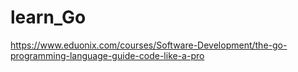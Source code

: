 # learn_Go
https://www.eduonix.com/courses/Software-Development/the-go-programming-language-guide-code-like-a-pro
